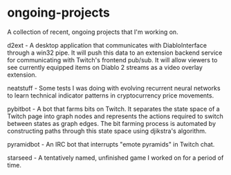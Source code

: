 # ongoing-projects
A collection of recent, ongoing projects that I'm working on.

d2ext - A desktop application that communicates with DiabloInterface through a win32 pipe. It will push this data to an extension backend service for communicating with Twitch's frontend pub/sub. It will allow viewers to see currently equipped items on Diablo 2 streams as a video overlay extension.

neatstuff - Some tests I was doing with evolving recurrent neural networks to learn technical indicator patterns in cryptocurrency price movements.

pybitbot - A bot that farms bits on Twitch. It separates the state space of a Twitch page into graph nodes and represents the actions required to switch between states as graph edges. The bit farming process is automated by constructing paths through this state space using djikstra's algorithm.

pyramidbot - An IRC bot that interrupts "emote pyramids" in Twitch chat.

starseed - A tentatively named, unfinished game I worked on for a period of time.
